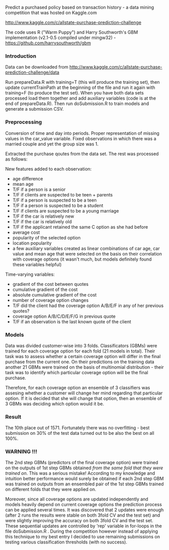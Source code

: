 Predict a purchased policy based on transaction history - a data mining competition that was hosted on Kaggle.com

http://www.kaggle.com/c/allstate-purchase-prediction-challenge

The code uses R ("Warm Puppy") and Harry Southworth's GBM implementation (v2.1-0.5 compiled under mingw32) - https://github.com/harrysouthworth/gbm

### Introduction
Data can be downloaded from http://www.kaggle.com/c/allstate-purchase-prediction-challenge/data

Run prepareData.R with training=T (this will produce the training set), then update currentTrainPath at the beginning of the file and run it again with training=F (to produce the test set). When you have both data sets processed load them together and add auxiliary variables (code is at the end of prepareData.R). Then run doSubmission.R to train models and generate a submission CSV.

### Preprocessing
Conversion of time and day into periods. Proper representation of missing values in the car_value variable. Fixed observations in which there was a married couple and yet the group size was 1.

Extracted the purchase qoutes from the data set. The rest was processed as follows:

New features added to each observation:
- age difference
- mean age
- T/F if a person is a senior
- T/F if clients are suspected to be teen + parents
- T/F if a person is suspected to be a teen
- T/F if a person is suspected to be a student
- T/F if clients are suspected to be a young marriage
- T/F if the car is relatively new
- T/F if the car is relatively old
- T/F if the applicant retained the same C option as she had before
- average cost
- popularity of the selected option
- location popularity
- a few auxiliary variables created as linear combinations of car age, car value and mean age that were selected on the basis on their correlation with coverage options (it wasn't much, but models definitely found these variables helpful)

Time-varying variables:
- gradient of the cost between quotes
- cumulative gradient of the cost
- absolute cumulative gradient of the cost
- number of coverage option changes
- T/F did the client had the coverage option A/B/E/F in any of her previous quotes?
- coverage option A/B/C/D/E/F/G in previous quote
- T/F if an observation is the last known quote of the client

### Models
Data was divided customer-wise into 3 folds. Classificators (GBMs) were trained for each coverage option for each fold (21 models in total). Their task was to assess whether a certain coverage option will differ in the final purchase from the current one. On their predictions on the training data another 21 GBMs were trained on the basis of multinomial distribution - their task was to identify which particular coverage option will be the final purchase.

Therefore, for each coverage option an ensemble of 3 classifiers was assesing whether a customer will change her mind regarding that particular option. If it is decided that she will change that option, then an ensemble of 3 GBMs was deciding which option would it be.

### Result
The 10th place out of 1571. Fortunately there was no overfitting - best submission on 30% of the test data turned out to be also the best on all 100%.

### WARNING !!!
The 2nd step GBMs (predictors of the final coverage option) were trained on the outputs of 1st step GBMs obtained *from the same fold that they were trained on*. This was a serious mistake! According to my knowledge and intuition better performance would surely be obtained if each 2nd step GBM was trained on outputs from an ensembled pair of the 1st step GBMs trained on different folds that they were applied on.

Moreover, since all coverage options are updated independently and models heavily depend on current coverage options the prediction process can be applied several times. It was discovered that 2 updates were enough (after 2 runs the results were stable on both 3fold CV and the test set) and were slightly improving the accuracy on both 3fold CV and the test set. These sequential updates are controlled by 'rep' variable in for-loops in the file doSubmission.R . During the competition however instead of applying this technique to my best entry I decided to use remaining submissions on testing various classification thresholds (with no success).